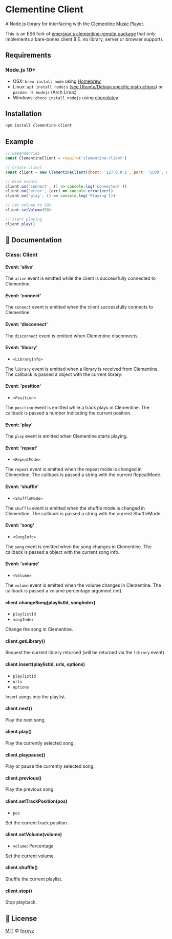 Clementine Client
=================

A Node.js library for interfacing with the [Clementine Music Player](https://www.clementine-player.org/).

This is an ES6 fork of [emersion's clementine-remote package](https://www.npmjs.com/package/clementine-remote) that *only* implements a bare-bones client (I.E. no library, server or browser support).

Requirements
------------

### Node.js 10+

 * OSX: `brew install node` using [Homebrew](http://brew.sh/)
 * Linux: `apt install nodejs` ([see Ubuntu/Debian specific instructions](https://nodejs.org/en/download/package-manager/#debian-and-ubuntu-based-linux-distributions)) or `pacman -S nodejs` (Arch Linux)
 * Windows: `choco install nodejs` using [chocolatey](https://chocolatey.org/)

Installation
------------

```bash
npm install clementine-client
```

Example
-------

```js
// Dependencies
const ClementineClient = require('clementine-client')

// Create client
const client = new ClementineClient({host: '127.0.0.1', port: '5500', authCode: 2738})

// Bind events
client.on('connect', () => console.log('Connected!'))
client.on('error', (err) => console.error(err))
client.on('play', () => console.log('Playing')))

// Set volume to 50%
client.setVolume(50)

// Start playing
client.play()

```


:memo: Documentation
--------------------

### Class: Client

#### Event: 'alive'

The `alive` event is emitted while the client is successfully connected to Clementine.

#### Event: 'connect'

The `connect` event is emitted when the client successfully connects to Clementine.

#### Event: 'disconnect'

The `disconnect` event is emitted when Clementine disconnects.

#### Event: 'library'

 * `<LibraryInfo>`

The `library` event is emitted when a library is received from Clementine. The callback is passed a object with the current library.

#### Event: 'position'

 * `<Position>`

The `position` event is emitted while a track plays in Clementine. The callback is passed a number indicating the current position.

#### Event: 'play'

The `play` event is emitted when Clementine starts playing.

#### Event: 'repeat'

 * `<RepeatMode>`

The `repeat` event is emitted when the repeat mode is changed in Clementine. The callback is passed a string with the current RepeatMode.

#### Event: 'shuffle'

 * `<ShuffleMode>`

The `shuffle` event is emitted when the shuffle mode is changed in Clementine. The callback is passed a string with the current ShuffleMode.

#### Event: 'song'

 * `<SongInfo>`

The `song` event is emitted when the song changes in Clementine. The callback is passed a object with the current song info.

#### Event: 'volume'

 * `<Volume>`

The `volume` event is emitted when the volume changes in Clementine. The callback is passed a volume percentage argument (int).

#### client.changeSong(playlistId, songIndex)

 * `playlistId`
 * `songIndex`

Change the song in Clementine.

#### client.getLibrary()

Request the current library returned (will be returned via the `library` event)

#### client.insert(playlistId, urls, options)

 * `playlistId`
 * `urls`
 * `options`

Insert songs into the playlist.

#### client.next()

Play the next song.

#### client.play()

Play the currently selected song.

#### client.playpause()

Play or pause the currently selected song.

#### client.previous()

Play the previous song.

#### client.setTrackPosition(pos)

 * `pos`

Set the current track position.

#### client.setVolume(volume)

 * `volume`: Percentage

Set the current volume.

#### client.shuffle()

Shuffle the current playlist.

#### client.stop()

Stop playback.

:scroll: License
----------------

[MIT](https://github.com/foxxyz/node-clementine-client/blob/master/LICENSE) © [foxxyz](https://github.com/foxxyz)